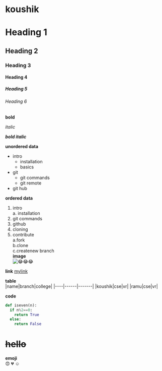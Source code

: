 # koushik
# Heading 1

## Heading 2

### Heading 3

#### Heading 4

##### Heading 5

###### Heading 6

**bold**

*italic*

***bold italic***

**unordered data**
- intro
  * installation
  * basics
- git
  - git commands
  - git remote
- git hub

**ordered data**
1. intro   
   a. installation   
2. git commands   
3. github   
4. cloning   
5. contribute   
   a.fork   
   b.clone   
   c.createnew branch   
**image**   
![😂😂😂](https://encrypted-tbn0.gstatic.com/images?q=tbn:ANd9GcQJiR3rHq2eltCwU8WGoKGHzBm5h913_hZX9A&usqp=CAU)

**link**
[mylink](https://www.yourquote.in/koushik-p-g-v-crkec/quotes)

**table**   
|name|branch|college|
|----|------|-------|
|koushik|cse|vr|
|ramu|cse|vr|

**code**
```python
def iseven(n):
  if n%2==0:
    return True
  else:
    return False
```

# ~~hello~~

**emoji**   
:heart_eyes:  :broken_heart:  :relaxed:
